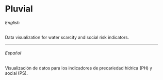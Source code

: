 # Pluvial

###### English

Data visualization for water scarcity and social risk indicators.

---

###### Español

Visualización de datos para los indicadores de precariedad hídrica (PH) y social (PS).